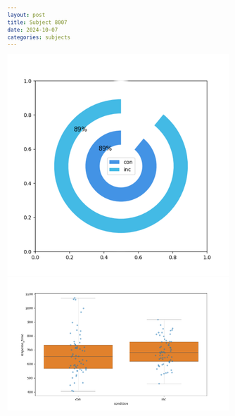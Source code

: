 ```yaml
---
layout: post
title: Subject 8007
date: 2024-10-07
categories: subjects
---
```


![](data/8007/run-6/8007_accuracy_by_condition.png)
![](data/8007/run-6/8007_rt.png)
